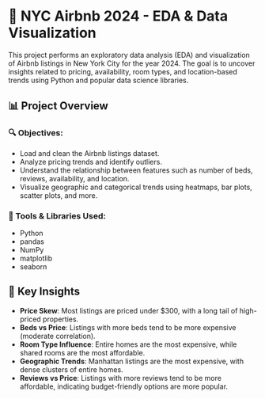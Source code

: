 # 🏡 NYC Airbnb 2024 - EDA & Data Visualization

This project performs an exploratory data analysis (EDA) and visualization of Airbnb listings in New York City for the year 2024. The goal is to uncover insights related to pricing, availability, room types, and location-based trends using Python and popular data science libraries.

## 📊 Project Overview

### 🔍 Objectives:
- Load and clean the Airbnb listings dataset.
- Analyze pricing trends and identify outliers.
- Understand the relationship between features such as number of beds, reviews, availability, and location.
- Visualize geographic and categorical trends using heatmaps, bar plots, scatter plots, and more.

### 🧰 Tools & Libraries Used:
- Python
- pandas
- NumPy
- matplotlib
- seaborn

## 📌 Key Insights

- **Price Skew**: Most listings are priced under $300, with a long tail of high-priced properties.
- **Beds vs Price**: Listings with more beds tend to be more expensive (moderate correlation).
- **Room Type Influence**: Entire homes are the most expensive, while shared rooms are the most affordable.
- **Geographic Trends**: Manhattan listings are the most expensive, with dense clusters of entire homes.
- **Reviews vs Price**: Listings with more reviews tend to be more affordable, indicating budget-friendly options are more popular.
